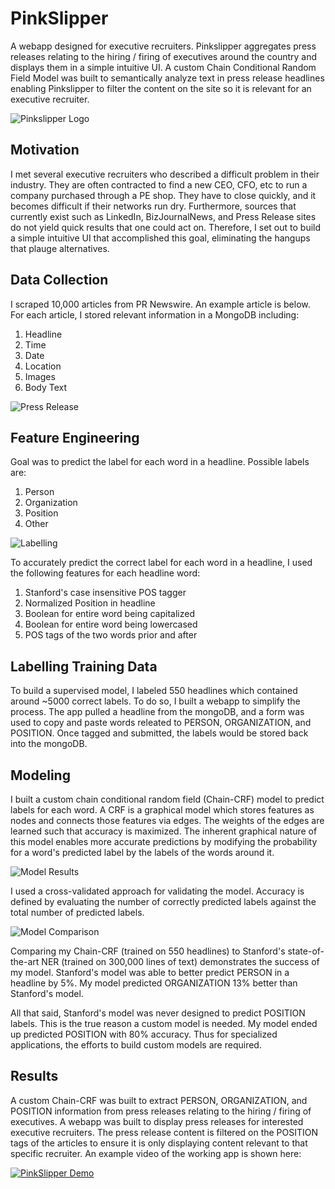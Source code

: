 # PinkSlipper
A webapp designed for executive recruiters. Pinkslipper aggregates press releases relating to the hiring / firing of executives around the country and displays them in a simple intuitive UI. A custom Chain Conditional Random Field Model was built to semantically analyze text in press release headlines enabling Pinkslipper to filter the content on the site so it is relevant for an executive recruiter.

![Pinkslipper Logo](https://github.com/jscottcronin/PinkSlipper/blob/master/Images/Webapp_UI.png)

## Motivation
I met several executive recruiters who described a difficult problem in their industry. They are often contracted to find a new CEO, CFO, etc to run a company purchased through a PE shop. They have to close quickly, and it becomes difficult if their networks run dry. Furthermore, sources that currently exist such as LinkedIn, BizJournalNews, and Press Release sites do not yield quick results that one could act on. Therefore, I set out to build a simple intuitive UI that accomplished this goal, eliminating the hangups that plauge alternatives.

## Data Collection
I scraped 10,000 articles from PR Newswire. An example article is below. For each article, I stored relevant information in a MongoDB including:

1. Headline
2. Time
3. Date
4. Location
5. Images
6. Body Text

![Press Release](https://github.com/jscottcronin/PinkSlipper/blob/master/Images/press_release_example.png)

## Feature Engineering
Goal was to predict the label for each word in a headline. Possible labels are:

1. Person
2. Organization
3. Position
4. Other

![Labelling](https://github.com/jscottcronin/PinkSlipper/blob/master/Images/headline_labels.png)

To accurately predict the correct label for each word in a headline, I used the following features for each headline word:

1. Stanford's case insensitive POS tagger
2. Normalized Position in headline
3. Boolean for entire word being capitalized
4. Boolean for entire word being lowercased
5. POS tags of the two words prior and after

## Labelling Training Data
To build a supervised model, I labeled 550 headlines which contained around ~5000 correct labels. To do so, I built a webapp to simplify the process. The app pulled a headline from the mongoDB, and a form was used to copy and paste words releated to PERSON, ORGANIZATION, and POSITION. Once tagged and submitted, the labels would be stored back into the mongoDB.

## Modeling
I built a custom chain conditional random field (Chain-CRF) model to predict labels for each word. A CRF is a graphical model which stores features as nodes and connects those features via edges. The weights of the edges are learned such that accuracy is maximized. The inherent graphical nature of this model enables more accurate predictions by modifying the probability for a word's predicted label by the labels of the words around it.

![Model Results](https://github.com/jscottcronin/PinkSlipper/blob/master/Images/model_results.png)

I used a cross-validated approach for validating the model. Accuracy is defined by evaluating the number of correctly predicted labels against the total number of predicted labels.
 
![Model Comparison](https://github.com/jscottcronin/PinkSlipper/blob/master/Images/model_comparison.png)

Comparing my Chain-CRF (trained on 550 headlines) to Stanford's state-of-the-art NER (trained on 300,000 lines of text) demonstrates the success of my model. Stanford's model was able to better predict PERSON in a headline by 5%. My model predicted ORGANIZATION 13% better than Stanford's model.

All that said, Stanford's model was never designed to predict POSITION labels. This is the true reason a custom model is needed. My model ended up predicted POSITION with 80% accuracy. Thus for specialized applications, the efforts to build custom models are required.


## Results
A custom Chain-CRF was built to extract PERSON, ORGANIZATION, and POSITION information from press releases relating to the hiring / firing of executives. A webapp was built to display press releases for interested executive recruiters. The press release content is filtered on the POSITION tags of the articles to ensure it is only displaying content relevant to that specific recruiter. An example video of the working app is shown here:

[![PinkSlipper Demo](http://img.youtube.com/vi/eVX4VQPxUX0/1.jpg)](https://youtu.be/eVX4VQPxUX0 "PinkSlipper Demo")

